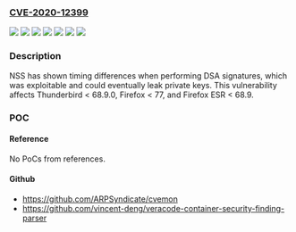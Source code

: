 ### [CVE-2020-12399](https://cve.mitre.org/cgi-bin/cvename.cgi?name=CVE-2020-12399)
![](https://img.shields.io/static/v1?label=Product&message=Firefox%20ESR&color=blue)
![](https://img.shields.io/static/v1?label=Product&message=Firefox&color=blue)
![](https://img.shields.io/static/v1?label=Product&message=Thunderbird&color=blue)
![](https://img.shields.io/static/v1?label=Version&message=%3C%2068.9%20&color=brighgreen)
![](https://img.shields.io/static/v1?label=Version&message=%3C%2068.9.0%20&color=brighgreen)
![](https://img.shields.io/static/v1?label=Version&message=%3C%2077%20&color=brighgreen)
![](https://img.shields.io/static/v1?label=Vulnerability&message=Timing%20attack%20on%20DSA%20signatures%20in%20NSS%20library&color=brighgreen)

### Description

NSS has shown timing differences when performing DSA signatures, which was exploitable and could eventually leak private keys. This vulnerability affects Thunderbird < 68.9.0, Firefox < 77, and Firefox ESR < 68.9.

### POC

#### Reference
No PoCs from references.

#### Github
- https://github.com/ARPSyndicate/cvemon
- https://github.com/vincent-deng/veracode-container-security-finding-parser

